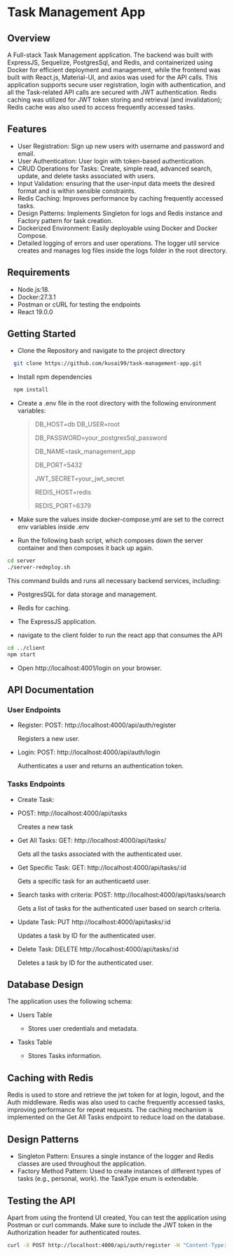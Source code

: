 # Task Management App

## Overview

A Full-stack Task Management application. The backend was built with ExpressJS, Sequelize, PostgresSql, and Redis, and containerized using Docker for efficient deployment and management, while the frontend was built with React.js, Material-UI, and axios was used for the API calls. This application supports secure user registration, login with authentication, and all the Task-related API calls are secured with JWT authentication. Redis caching was utilized for JWT token storing and retrieval (and invalidation); Redis cache was also used to access frequently accessed tasks.

## Features

- User Registration: Sign up new users with username and password and email.
- User Authentication: User login with token-based authentication.
- CRUD Operations for Tasks: Create, simple read, advanced search, update, and delete tasks associated with users.
- Input Validation: ensuring that the user-input data meets the desired format and is within sensible constraints.
- Redis Caching: Improves performance by caching frequently accessed tasks.
- Design Patterns: Implements Singleton for logs and Redis instance and Factory pattern for task creation.
- Dockerized Environment: Easily deployable using Docker and Docker Compose.
- Detailed logging of errors and user operations. The logger util service creates and manages log files inside the logs folder in the root directory.

## Requirements

- Node.js:18.
- Docker:27.3.1
- Postman or cURL for testing the endpoints
- React 19.0.0

## Getting Started 
-  Clone the Repository and navigate to the project directory
```bash
  git clone https://github.com/kusai99/task-management-app.git
 ```

-  Install npm dependencies 
```bash
  npm install
 ```
- Create a .env file in the root directory with the following environment variables:
  
    >DB_HOST=db
    DB_USER=root
  >
    >DB_PASSWORD=your_postgresSql_password
  >
   >DB_NAME=task_management_app
  >
   >DB_PORT=5432
  >
   >JWT_SECRET=your_jwt_secret
  >
   >REDIS_HOST=redis
  >
   >REDIS_PORT=6379

-  Make sure the values inside docker-compose.yml are set to the correct env variables inside .env
-  Run the following bash script, which composes down the server container and then composes it back up again.
  ```bash
  cd server
  ./server-redeploy.sh
 ```

 This command builds and runs all necessary backend services, including:
 - PostgresSQL for data storage and management.
 - Redis for caching.
 - The ExpressJS application.

-  navigate to the client folder to run the react app that consumes the API
  ```bash
  cd ../client
  npm start
 ```
 
- Open http://localhost:4001/login on your browser.
 

## API Documentation

###  User Endpoints
-  Register: POST: http://localhost:4000/api/auth/register
  
    Registers a new user.
-  Login: POST: http://localhost:4000/api/auth/login
  
    Authenticates a user and returns an authentication token.

###  Tasks Endpoints
-  Create Task:
-  POST: http://localhost:4000/api/tasks

    Creates a new task

-  Get All Tasks: GET: http://localhost:4000/api/tasks/

    Gets all the tasks associated with the authenticated user.
  
-  Get Specific Task: GET: http://localhost:4000/api/tasks/:id

    Gets a specific task for an authenticaetd user.
  
-  Search tasks with criteria: POST: http://localhost:4000/api/tasks/search

    Gets a list of tasks for the authenticated user based on search criteria.

-  Update Task: PUT http://localhost:4000/api/tasks/:id

    Updates a task by ID for the authenticated user.

-  Delete Task: DELETE http://localhost:4000/api/tasks/:id

    Deletes a task by ID for the authenticated user.
##  Database Design

The application uses the following schema:

-  Users  Table

      -  Stores user credentials and metadata.


-  Tasks Table

      - Stores Tasks information.
 
## Caching with Redis

Redis is used to store and retrieve the jwt token for at login, logout, and the Auth middleware. Redis was also used to cache frequently accessed tasks, improving performance for repeat requests. The caching mechanism is implemented on the Get All Tasks endpoint to reduce load on the database.

##  Design Patterns

-  Singleton Pattern: Ensures a single instance of the logger and Redis classes are used throughout the application.
-  Factory Method Pattern: Used to create instances of different types of tasks (e.g., personal, work). the TaskType enum is extendable.

##  Testing the API

Apart from using the frontend UI created, You can test the application using Postman or curl commands. Make sure to include the JWT token in the Authorization header for authenticated routes.

```bash
curl -X POST http://localhost:4000/api/auth/register -H "Content-Type: application/json" -d '{"username": "user1", "password": "@User111", "email" : "user1Email@email.com}'
```
